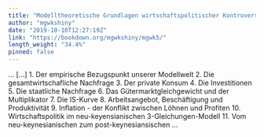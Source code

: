 ```yaml
---
title: "Modelltheoretische Grundlagen wirtschaftspolitischer Kontroversen"
author: "mgwkshiny"
date: "2019-10-10T12:27:19Z"
link: "https://bookdown.org/mgwkshiny/mgwk5/"
length_weight: "34.4%"
pinned: false
---
```


… [...] 1. Der empirische Bezugspunkt unserer Modellwelt 2. Die gesamtwirtschafliche Nachfrage 3. Der private Konsum 4. Die Investitionen 5. Die staatliche Nachfrage 6. Das Gütermarktgleichgewicht und der Multiplikator 7. Die IS-Kurve 8. Arbeitsangebot, Beschäftigung und Produktivität 9. Inflation - der Konflikt zwischen Löhnen und Profiten 10. Wirtschaftspolitik im neu-keyensianischen 3-Gleichungen-Modell 11. Vom neu-keynesianischen zum post-keynesiansischen ...
